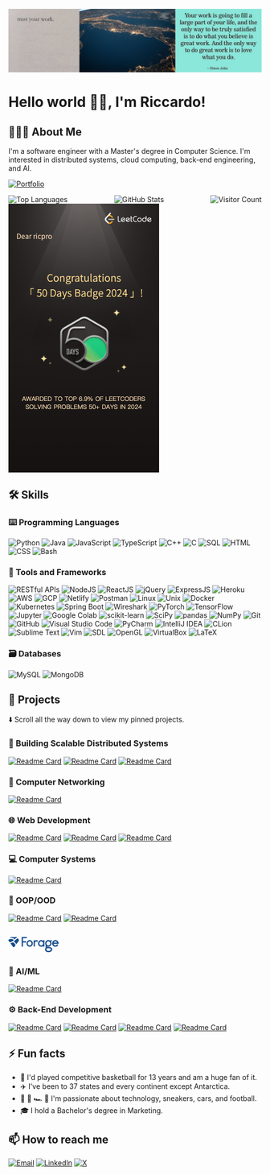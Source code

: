 ![Banner](images/banner/github_banner.jpeg)

# Hello world 👋🏼, I'm Riccardo!

## 👨🏻‍💻 About Me
I'm a software engineer with a Master's degree in Computer Science. I'm interested in distributed systems, cloud computing, back-end engineering, and AI.

[![Portfolio](https://img.shields.io/badge/Portfolio-📁-%23F3FF00?&style=for-the-badge&labelColor=000000)](https://ricpro.net/)

<div style="display: flex; justify-content: space-between;">
    <img src="https://github-readme-stats.vercel.app/api/top-langs/?username=riccardoprosdocimi&layout=compact&langs_count=20&hide=Jupyter%20Notebook,c" alt="Top Languages">
    <img src="https://github-readme-stats.vercel.app/api?username=riccardoprosdocimi&show_icons=true&theme=highcontrast&hide=issues,contribs&rank_icon=github&include_all_commits=true&show=prs_merged,prs_merged_percentage" alt="GitHub Stats">
    <img src="https://hits.seeyoufarm.com/api/count/incr/badge.svg?url=https%3A%2F%2Fgithub.com%2Friccardoprosdocimi&count_bg=%23F3FF00&edge&title_bg=%23000&icon=github.svg&icon_color=%23FFFFFF&title=Visitors&edge_flat=false" alt="Visitor Count">
</div>

<div style="display: flex; justify-content: space-between;">
    <img src="/images/leetcode/leetcode_50days_badge" alt="Leetcode 50 days badge" style="width: 300px; height: auto;">
</div>

<!--
[![Top Langs](https://github-readme-stats.vercel.app/api/top-langs/?username=riccardoprosdocimi&layout=compact&langs_count=20&hide=Jupyter%20Notebook,c)](https://github.com/riccardoprosdocimi/github-readme-stats)

![GitHub Stats](https://github-readme-stats.vercel.app/api?username=riccardoprosdocimi&show_icons=true&theme=highcontrast&hide=issues,contribs&rank_icon=github&include_all_commits=true&show=prs_merged,prs_merged_percentage)

![Daily Visitors](https://api.visitorbadge.io/api/daily?path=https%3A%2F%2Fgithub.com%2Friccardoprosdocimi%2F&label=Daily%20visitors&labelColor=%23000000&countColor=%23f3ff4d&labelStyle=upper)

![Total Visitors](https://api.visitorbadge.io/api/visitors?path=https%3A%2F%2Fgithub.com%2Friccardoprosdocimi%2F&label=Total%20visitors&labelColor=%23000000&countColor=%23f3ff4d&labelStyle=upper)
-->

## 🛠 Skills
### ⌨️ Programming Languages
![Python](https://img.shields.io/badge/Python-3776AB?style=for-the-badge&logo=python&logoColor=white)
![Java](https://img.shields.io/badge/Java-007396?style=for-the-badge&logo=java&logoColor=white)
![JavaScript](https://img.shields.io/badge/JavaScript-F7DF1E?style=for-the-badge&logo=javascript&logoColor=black)
![TypeScript](https://img.shields.io/badge/TypeScript-007ACC?style=for-the-badge&logo=typescript&logoColor=white)
![C++](https://img.shields.io/badge/C++-00599C?style=for-the-badge&logo=c%2B%2B&logoColor=white)
![C](https://img.shields.io/badge/C-A8B9CC?style=for-the-badge&logo=c&logoColor=black)
![SQL](https://img.shields.io/badge/SQL-4479A1?style=for-the-badge&logo=sql&logoColor=white)
![HTML](https://img.shields.io/badge/HTML5-E34F26?style=for-the-badge&logo=html5&logoColor=white)
![CSS](https://img.shields.io/badge/CSS3-1572B6?style=for-the-badge&logo=css3&logoColor=white)
![Bash](https://img.shields.io/badge/Bash-4EAA25?style=for-the-badge&logo=gnu-bash&logoColor=white)
### 🧰 Tools and Frameworks
![RESTful APIs](https://img.shields.io/badge/RESTful_APIs-009688?style=for-the-badge&logo=rest&logoColor=white)
![NodeJS](https://img.shields.io/badge/Node.js-339933?style=for-the-badge&logo=nodedotjs&logoColor=white)
![ReactJS](https://img.shields.io/badge/React-61DAFB?style=for-the-badge&logo=react&logoColor=black)
![jQuery](https://img.shields.io/badge/jQuery-0769AD?style=for-the-badge&logo=jquery&logoColor=white)
![ExpressJS](https://img.shields.io/badge/Express.js-404D59?style=for-the-badge&logo=express&logoColor=white)
![Heroku](https://img.shields.io/badge/Heroku-430098?style=for-the-badge&logo=heroku&logoColor=white)
![AWS](https://img.shields.io/badge/AWS-232F3E?style=for-the-badge&logo=amazon-aws&logoColor=white)
![GCP](https://img.shields.io/badge/GCP-4285F4?style=for-the-badge&logo=google-cloud&logoColor=white)
![Netlify](https://img.shields.io/badge/Netlify-00C7B7?style=for-the-badge&logo=netlify&logoColor=white)
![Postman](https://img.shields.io/badge/Postman-FF6C37?style=for-the-badge&logo=postman&logoColor=white)
![Linux](https://img.shields.io/badge/Linux-FCC624?style=for-the-badge&logo=linux&logoColor=black)
![Unix](https://img.shields.io/badge/Unix-262577?style=for-the-badge&logo=unix&logoColor=white)
![Docker](https://img.shields.io/badge/Docker-2496ED?style=for-the-badge&logo=docker&logoColor=white)
![Kubernetes](https://img.shields.io/badge/Kubernetes-326CE5?style=for-the-badge&logo=kubernetes&logoColor=white)
![Spring Boot](https://img.shields.io/badge/Spring_Boot-6DB33F?style=for-the-badge&logo=spring-boot&logoColor=white)
![Wireshark](https://img.shields.io/badge/Wireshark-1679A7?style=for-the-badge&logo=wireshark&logoColor=white)
![PyTorch](https://img.shields.io/badge/PyTorch-EE4C2C?style=for-the-badge&logo=pytorch&logoColor=white)
![TensorFlow](https://img.shields.io/badge/TensorFlow-FF6F00?style=for-the-badge&logo=tensorflow&logoColor=white)
![Jupyter](https://img.shields.io/badge/Jupyter-F37626?style=for-the-badge&logo=jupyter&logoColor=white)
![Google Colab](https://img.shields.io/badge/Google_Colab-F9AB00?style=for-the-badge&logo=google-colab&logoColor=white)
![scikit-learn](https://img.shields.io/badge/scikit_learn-F7931E?style=for-the-badge&logo=scikit-learn&logoColor=white)
![SciPy](https://img.shields.io/badge/SciPy-8CAAE6?style=for-the-badge&logo=scipy&logoColor=white)
![pandas](https://img.shields.io/badge/pandas-150458?style=for-the-badge&logo=pandas&logoColor=white)
![NumPy](https://img.shields.io/badge/NumPy-013243?style=for-the-badge&logo=numpy&logoColor=white)
![Git](https://img.shields.io/badge/Git-F05032?style=for-the-badge&logo=git&logoColor=white)
![GitHub](https://img.shields.io/badge/GitHub-181717?style=for-the-badge&logo=github&logoColor=white)
![Visual Studio Code](https://img.shields.io/badge/Visual_Studio_Code-0078D4?style=for-the-badge&logo=visual-studio-code&logoColor=white)
![PyCharm](https://img.shields.io/badge/PyCharm-21D789?style=for-the-badge&logo=pycharm&logoColor=white)
![IntelliJ IDEA](https://img.shields.io/badge/IntelliJ_IDEA-007ACC?style=for-the-badge&logo=intellij-idea&logoColor=white)
![CLion](https://img.shields.io/badge/CLion-00A67E?style=for-the-badge&logo=clion&logoColor=white)
![Sublime Text](https://img.shields.io/badge/Sublime_Text-FF9800?style=for-the-badge&logo=sublime-text&logoColor=white)
![Vim](https://img.shields.io/badge/Vim-019733?style=for-the-badge&logo=vim&logoColor=white)
![SDL](https://img.shields.io/badge/SDL-000080?style=for-the-badge&logo=sdl&logoColor=white)
![OpenGL](https://img.shields.io/badge/OpenGL-5586A4?style=for-the-badge&logo=opengl&logoColor=white)
![VirtualBox](https://img.shields.io/badge/VirtualBox-183A61?style=for-the-badge&logo=virtualbox&logoColor=white)
![LaTeX](https://img.shields.io/badge/LaTeX-008080?style=for-the-badge&logo=latex&logoColor=white)
### 🗃️ Databases
![MySQL](https://img.shields.io/badge/MySQL-4479A1?style=for-the-badge&logo=mysql&logoColor=white)
![MongoDB](https://img.shields.io/badge/MongoDB-47A248?style=for-the-badge&logo=mongodb&logoColor=white)

## 🚀 Projects
⬇️ Scroll all the way down to view my pinned projects.

### 📡 Building Scalable Distributed Systems
[![Readme Card](https://github-readme-stats.vercel.app/api/pin/?username=riccardoprosdocimi&repo=multi-threaded-key-value-store-rpc)](https://github.com/riccardoprosdocimi/multi-threaded-key-value-store-rpc)
[![Readme Card](https://github-readme-stats.vercel.app/api/pin/?username=riccardoprosdocimi&repo=multiple-multi-threaded-key-value-stores)](https://github.com/riccardoprosdocimi/multiple-multi-threaded-key-value-stores)
[![Readme Card](https://github-readme-stats.vercel.app/api/pin/?username=riccardoprosdocimi&repo=single-server-key-value-store-tcp-udp)](https://github.com/riccardoprosdocimi/single-server-key-value-store-tcp-udp)
### 🛜 Computer Networking 
[![Readme Card](https://github-readme-stats.vercel.app/api/pin/?username=riccardoprosdocimi&repo=raw-sockets)](https://github.com/riccardoprosdocimi/raw-sockets)
### 🌐 Web Development
[![Readme Card](https://github-readme-stats.vercel.app/api/pin/?username=riccardoprosdocimi&repo=tuiter-node-server-app)](https://github.com/riccardoprosdocimi/tuiter-node-server-app)
[![Readme Card](https://github-readme-stats.vercel.app/api/pin/?username=riccardoprosdocimi&repo=tuiter-react-web-app)](https://github.com/riccardoprosdocimi/tuiter-react-web-app)
[![Readme Card](https://github-readme-stats.vercel.app/api/pin/?username=riccardoprosdocimi&repo=coinchat-front-end)](https://github.com/riccardoprosdocimi/coinchat-front-end)
### 💻 Computer Systems
[![Readme Card](https://github-readme-stats.vercel.app/api/pin/?username=riccardoprosdocimi&repo=mini-shell)](https://github.com/riccardoprosdocimi/mini-shell)
### 🧩 OOP/OOD
[![Readme Card](https://github-readme-stats.vercel.app/api/pin/?username=riccardoprosdocimi&repo=shapes-photo-album)](https://github.com/riccardoprosdocimi/shapes-photo-album)
[![Readme Card](https://github-readme-stats.vercel.app/api/pin/?username=riccardoprosdocimi&repo=sliding-puzzle-game)](https://github.com/riccardoprosdocimi/sliding-puzzle-game)

## [<img src="/images/logos/forage_logo.png" alt="Forage Logo" width="100"/>](https://theforage.com/)
### 🤖 AI/ML
[![Readme Card](https://github-readme-stats.vercel.app/api/pin/?username=riccardoprosdocimi&repo=forage-cognizant-ai)](https://github.com/riccardoprosdocimi/forage-cognizant-ai)
### ⚙️ Back-End Development
[![Readme Card](https://github-readme-stats.vercel.app/api/pin/?username=riccardoprosdocimi&repo=forage-lyft-starter-repo)](https://github.com/riccardoprosdocimi/forage-lyft-starter-repo)
[![Readme Card](https://github-readme-stats.vercel.app/api/pin/?username=riccardoprosdocimi&repo=forage-jpmc-swe-task-3)](https://github.com/riccardoprosdocimi/forage-jpmc-swe-task-3)
[![Readme Card](https://github-readme-stats.vercel.app/api/pin/?username=riccardoprosdocimi&repo=forage-citi-icg-tsd)](https://github.com/riccardoprosdocimi/forage-citi-icg-tsd)
[![Readme Card](https://github-readme-stats.vercel.app/api/pin/?username=riccardoprosdocimi&repo=gs-rest-service)](https://github.com/riccardoprosdocimi/gs-rest-service)

## ⚡ Fun facts
- 🏀 I'd played competitive basketball for 13 years and am a huge fan of it.
- ✈️ I've been to 37 states and every continent except Antarctica.
- 📱 👟 🏎 🏈 I'm passionate about technology, sneakers, cars, and football.
- 🎓 I hold a Bachelor's degree in Marketing.

## 📫 How to reach me
[![Email](https://img.shields.io/badge/Email-D14836?style=for-the-badge&logo=gmail&logoColor=white)](mailto:riccardo.prosdocimi@gmail.com)
[![LinkedIn](https://img.shields.io/badge/LinkedIn-0077B5?style=for-the-badge&logo=linkedin&logoColor=white)](https://www.linkedin.com/in/riccardo-prosdocimi)
[![X](https://img.shields.io/badge/X-%23000000.svg?style=for-the-badge&logo=X&logoColor=white)](https://twitter.com/ricpr0)
